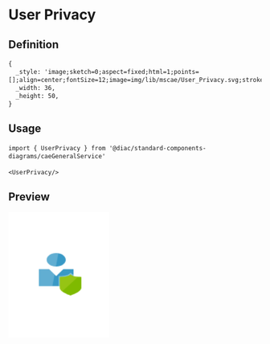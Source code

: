 # User Privacy

## Definition

```
{
  _style: 'image;sketch=0;aspect=fixed;html=1;points=[];align=center;fontSize=12;image=img/lib/mscae/User_Privacy.svg;strokeColor=none;',
  _width: 36,
  _height: 50,
}
```

## Usage

```
import { UserPrivacy } from '@diac/standard-components-diagrams/caeGeneralService'

<UserPrivacy/>
```

## Preview

<img src="./user-privacy.png" width="200"/>
